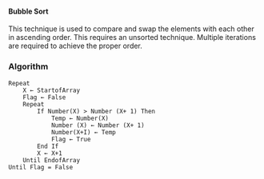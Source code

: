 #### Bubble Sort

This technique is used to compare and swap the elements with each other in ascending order. This requires an unsorted technique. Multiple iterations are required to achieve the proper order.

### Algorithm

```
Repeat
    X ← StartofArray
    Flag ← False
    Repeat
        If Number(X) > Number (X+ 1) Then
            Temp ← Number(X)
            Number (X) ← Number (X+ 1)
            Number(X+I) ← Temp
            Flag ← True
        End If
        X ← X+1
    Until EndofArray
Until Flag = False
```